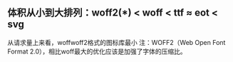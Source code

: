 ## 体积从小到大排列：woff2(*) < woff < ttf ≈ eot < svg
从请求量上来看，woffwoff2格式的图标库最小
注：WOFF2（Web Open Font Format 2.0），相比woff最大的优化应该是加强了字体的压缩比。